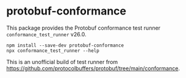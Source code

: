 protobuf-conformance
====================

This package provides the Protobuf conformance test runner `conformance_test_runner` <!-- inject: release.tag_name -->v26.0<!-- end -->.

```shell script
npm install --save-dev protobuf-conformance
npx conformance_test_runner --help 
```

This is an unofficial build of test runner from https://github.com/protocolbuffers/protobuf/tree/main/conformance.
